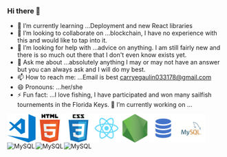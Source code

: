### Hi there 👋
- 🌱 I’m currently learning ...Deployment and new React libraries
- 👯 I’m looking to collaborate on ...blockchain, I have no experience with this and would like to tap into it.
- 🤔 I’m looking for help with ...advice on anything.  I am still fairly new and there is so much out there that I don't even know exists yet.
- 💬 Ask me about ...absolutely anything I may or may not have an answer but you can always ask and I will do my best.
- 📫 How to reach me: ...Email is best carryegaulin033178@gmail.com
- 😄 Pronouns: ...her/she
- ⚡ Fun fact: ...I love fishing, I have participated and won many sailfish tournements in the Florida Keys.
🔭 I’m currently working on ...
<p><a target="_blank" rel="noopener noreferrer" href="https://raw.githubusercontent.com/github/explore/80688e429a7d4ef2fca1e82350fe8e3517d3494d/topics/visual-studio-code/visual-studio-code.png"><img align="left" alt="Visual Studio Code" width="66px" src="https://raw.githubusercontent.com/github/explore/80688e429a7d4ef2fca1e82350fe8e3517d3494d/topics/visual-studio-code/visual-studio-code.png" style="max-width:100%;"></a></p>
<p><a target="_blank" rel="noopener noreferrer" href="https://raw.githubusercontent.com/github/explore/80688e429a7d4ef2fca1e82350fe8e3517d3494d/topics/html/html.png"><img align="left" alt="HTML5" width="66px" src="https://raw.githubusercontent.com/github/explore/80688e429a7d4ef2fca1e82350fe8e3517d3494d/topics/html/html.png" style="max-width:100%;"></a></p>
<p><a target="_blank" rel="noopener noreferrer" href="https://raw.githubusercontent.com/github/explore/80688e429a7d4ef2fca1e82350fe8e3517d3494d/topics/css/css.png"><img align="left" alt="CSS3" width="66px" src="https://raw.githubusercontent.com/github/explore/80688e429a7d4ef2fca1e82350fe8e3517d3494d/topics/css/css.png" style="max-width:100%;"></a></p>
<p><a target="_blank" rel="noopener noreferrer" href="https://raw.githubusercontent.com/github/explore/80688e429a7d4ef2fca1e82350fe8e3517d3494d/topics/react/react.png"><img align="left" alt="React" width="66px" src="https://raw.githubusercontent.com/github/explore/80688e429a7d4ef2fca1e82350fe8e3517d3494d/topics/react/react.png" style="max-width:100%;"></a></p>
<p><a target="_blank" rel="noopener noreferrer" href="https://raw.githubusercontent.com/github/explore/80688e429a7d4ef2fca1e82350fe8e3517d3494d/topics/nodejs/nodejs.png"><img align="left" alt="Node.js" width="66px" src="https://raw.githubusercontent.com/github/explore/80688e429a7d4ef2fca1e82350fe8e3517d3494d/topics/nodejs/nodejs.png" style="max-width:100%;"></a></p>
<p><a target="_blank" rel="noopener noreferrer" href="https://raw.githubusercontent.com/github/explore/80688e429a7d4ef2fca1e82350fe8e3517d3494d/topics/sql/sql.png"><img align="left" alt="SQL" width="66px" src="https://raw.githubusercontent.com/github/explore/80688e429a7d4ef2fca1e82350fe8e3517d3494d/topics/sql/sql.png" style="max-width:100%;"></a></p>
<p><a target="_blank" rel="noopener noreferrer" href="https://raw.githubusercontent.com/github/explore/80688e429a7d4ef2fca1e82350fe8e3517d3494d/topics/mysql/mysql.png"><img align="left" alt="MySQL" width="66px" src="https://raw.githubusercontent.com/github/explore/80688e429a7d4ef2fca1e82350fe8e3517d3494d/topics/mysql/mysql.png" style="max-width:100%;"></a></p>
<p><a target="_blank" rel="noopener noreferrer" href="https://a0.awsstatic.com/libra-css/images/logos/aws_logo_smile_1200x630.png"><img align="left" alt="MySQL" width="66px" src="https://a0.awsstatic.com/libra-css/images/logos/aws_logo_smile_1200x630.png" style="max-width:100%;"></a></p>
<p><a target="_blank" rel="noopener noreferrer" href="https://tse3.mm.bing.net/th?id=OIP.TSYkzzNU-MdIIlEnxuZpGQHaHa&pid=Api&P=0&w=300&h=300"><img align="left" alt="MySQL" width="66px" src="https://tse3.mm.bing.net/th?id=OIP.TSYkzzNU-MdIIlEnxuZpGQHaHa&pid=Api&P=0&w=300&h=300" style="max-width:100%;"></a></p>

<p><a target="_blank" rel="noopener noreferrer" href="https://tse1.mm.bing.net/th?id=OIP.eQRqVTzi6ep_wZku3iDmEAHaIZ&pid=Api&P=0&w=300&h=300"><img align="left" alt="MySQL" width="66px" src="https://tse1.mm.bing.net/th?id=OIP.eQRqVTzi6ep_wZku3iDmEAHaIZ&pid=Api&P=0&w=300&h=300" style="max-width:100%;"></a></p>


